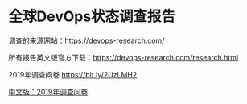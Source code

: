 # 全球DevOps状态调查报告

调查的来源网站：https://devops-research.com/

所有报告英文版官方下载：https://devops-research.com/research.html

2019年调查问卷 https://bit.ly/2UzLMH2

[中文版：2019年调查问卷](2019-chinese.md)


